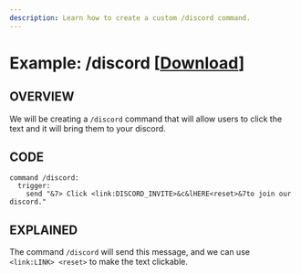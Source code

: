 ```yaml
---
description: Learn how to create a custom /discord command.
---
```


# Example: /discord [[Download](https://github.com/TeamMh/minehutxyz/blob/master/skript/downloads/discord.sk?raw=true)]

## OVERVIEW

We will be creating a `/discord` command that will allow users to click the text and it will bring them to your discord.

## CODE

```
command /discord:
  trigger:
    send "&7> Click <link:DISCORD_INVITE>&c&lHERE<reset>&7to join our discord."
```

## EXPLAINED

The command `/discord` will send this message, and we can use `<link:LINK> <reset>` to make the text clickable.
